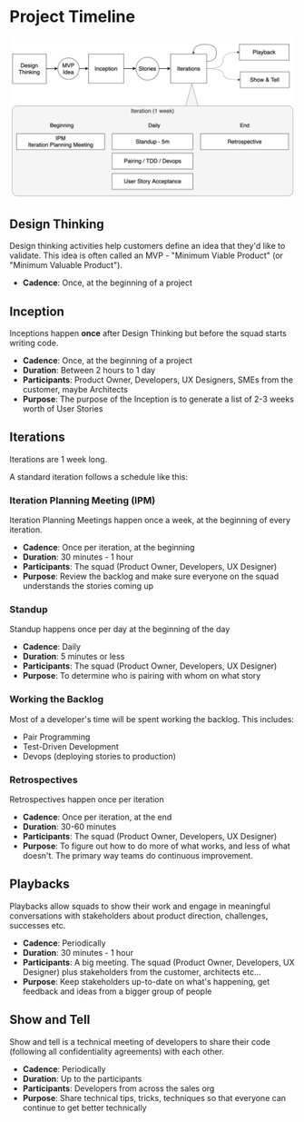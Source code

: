 # Project Timeline

![](./img/project-overview.png)

## Design Thinking

Design thinking activities help customers define an idea that they'd like to validate. This idea is often called an MVP - "Minimum Viable Product" (or "Minimum Valuable Product").

* **Cadence**: Once, at the beginning of a project

## Inception

Inceptions happen **once** after Design Thinking but before the squad starts writing code.

* **Cadence**: Once, at the beginning of a project
* **Duration**: Between 2 hours to 1 day
* **Participants**: Product Owner, Developers, UX Designers, SMEs from the customer, maybe Architects
* **Purpose**: The purpose of the Inception is to generate a list of 2-3 weeks worth of User Stories

## Iterations

Iterations are 1 week long.

A standard iteration follows a schedule like this:

### Iteration Planning Meeting (IPM)

Iteration Planning Meetings happen once a week, at the beginning of every iteration.

* **Cadence**: Once per iteration, at the beginning
* **Duration**: 30 minutes - 1 hour
* **Participants**: The squad (Product Owner, Developers, UX Designer)
* **Purpose**: Review the backlog and make sure everyone on the squad understands the stories coming up

### Standup

Standup happens once per day at the beginning of the day

* **Cadence**: Daily
* **Duration**: 5 minutes or less
* **Participants**: The squad (Product Owner, Developers, UX Designer)
* **Purpose**: To determine who is pairing with whom on what story

### Working the Backlog

Most of a developer's time will be spent working the backlog. This includes:

- Pair Programming
- Test-Driven Development
- Devops (deploying stories to production)

### Retrospectives

Retrospectives happen once per iteration

* **Cadence**: Once per iteration, at the end
* **Duration**: 30-60 minutes
* **Participants**: The squad (Product Owner, Developers, UX Designer)
* **Purpose**: To figure out how to do more of what works, and less of what doesn't. The primary way teams do continuous improvement.

## Playbacks

Playbacks allow squads to show their work and engage in meaningful conversations with stakeholders about product direction, challenges, successes etc. 

* **Cadence**: Periodically
* **Duration**: 30 minutes - 1 hour
* **Participants**: A big meeting. The squad (Product Owner, Developers, UX Designer) plus stakeholders from the customer, architects etc...
* **Purpose**: Keep stakeholders up-to-date on what's happening, get feedback and ideas from a bigger group of people

## Show and Tell

Show and tell is a technical meeting of developers to share their code (following all confidentiality agreements) with each other.

* **Cadence**: Periodically
* **Duration**: Up to the participants
* **Participants**: Developers from across the sales org
* **Purpose**: Share technical tips, tricks, techniques so that everyone can continue to get better technically

